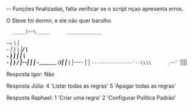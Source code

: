 -- Funções finalizadas, falta verificar se o script nçao apresenta erros.

O Steve foi dormir, e ele não quer barulho

      _____|~~\_____      _____________
  _-~               \    |    \
  _-    | )     \    |__/   \   \
  _-         )   |   |  |     \  \
  _-    | )     /    |--|      |  |
 __-_______________ /__/_______|  |_________
(                |----         |  |
 `---------------'--\\\\      .`--'
                              `||||

Resposta Igor: Não

Resposta Júlia:
    4 'Listar todas as regras' 
    5 'Apagar todas as regras' 

Resposta Raphael: 
    1 'Criar uma regra' 
    2 'Configurar Política Padrão' 
